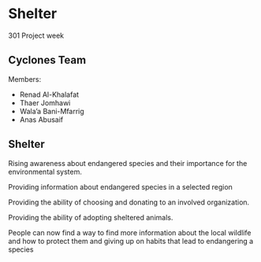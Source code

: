 # Shelter
301 Project week

## Cyclones Team 
Members:
- Renad Al-Khalafat
- Thaer Jomhawi
- Wala’a Bani-Mfarrig
- Anas Abusaif

## Shelter

Rising awareness about endangered species and their importance for the environmental system.

Providing information about endangered species in a selected region

Providing the ability of choosing and donating to an involved organization.


Providing the ability of adopting sheltered animals.

People can now find a way to find more information about the local wildlife  and how to protect them and giving up on habits that lead to endangering a species

